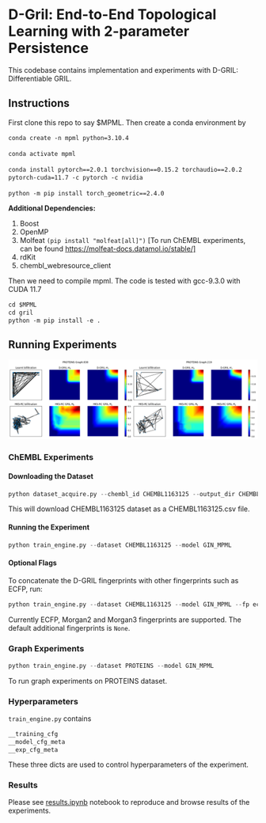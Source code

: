 # D-Gril: End-to-End Topological Learning with 2-parameter Persistence

This codebase contains implementation and experiments with D-GRIL: Differentiable GRIL. 


## Instructions
First clone this repo to say $MPML. Then create a conda environment by

    conda create -n mpml python=3.10.4
    
    conda activate mpml

    conda install pytorch==2.0.1 torchvision==0.15.2 torchaudio==2.0.2 pytorch-cuda=11.7 -c pytorch -c nvidia

    python -m pip install torch_geometric==2.4.0    
    

**Additional Dependencies:**

1. Boost
2. OpenMP
3. Molfeat ```(pip install "molfeat[all]")``` [To run ChEMBL experiments, can be found https://molfeat-docs.datamol.io/stable/]
4. rdKit
5. chembl_webresource_client

Then we need to compile mpml. The code is tested with gcc-9.3.0 with CUDA 11.7

    cd $MPML
    cd gril
    python -m pip install -e .

## Running Experiments

![GRIL as topological discriminator](./plots/proteins_horz-2.png "GRIL as topo discriminator")

### ChEMBL Experiments
#### Downloading the Dataset
```python
python dataset_acquire.py --chembl_id CHEMBL1163125 --output_dir CHEMBL1163125/raw
```
This will download CHEMBL1163125 dataset as a CHEMBL1163125.csv file.

#### Running the Experiment
```python
python train_engine.py --dataset CHEMBL1163125 --model GIN_MPML 
```
#### Optional Flags
To concatenate the D-GRIL fingerprints with other fingerprints such as ECFP, run:
```python
python train_engine.py --dataset CHEMBL1163125 --model GIN_MPML --fp ecfp
```
Currently ECFP, Morgan2 and Morgan3 fingerprints are supported. The default additional fingerprints is ````None````.

### Graph Experiments
```python
python train_engine.py --dataset PROTEINS --model GIN_MPML
```
To run graph experiments on PROTEINS dataset.

### Hyperparameters
```train_engine.py``` contains 
```
__training_cfg
__model_cfg_meta
__exp_cfg_meta
```
These three dicts are used to control hyperparameters of the experiment.


### Results
Please see [results.ipynb](./results.ipynb) notebook to reproduce and browse results of the experiments.

